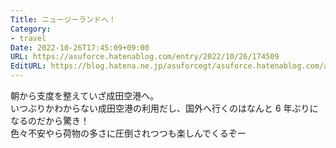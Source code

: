 ```yaml
---
Title: ニュージーランドへ！
Category:
- travel
Date: 2022-10-26T17:45:09+09:00
URL: https://asuforce.hatenablog.com/entry/2022/10/26/174509
EditURL: https://blog.hatena.ne.jp/asuforcegt/asuforce.hatenablog.com/atom/entry/4207112889931021986
---
```


朝から支度を整えていざ成田空港へ。  
いつぶりかわからない成田空港の利用だし、国外へ行くのはなんと 6 年ぶりになるのだから驚き！  
色々不安やら荷物の多さに圧倒されつつも楽しんでくるぞー
